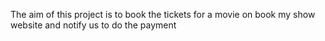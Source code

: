 The aim of this project is to book the tickets for a movie on book my show website and notify us to do the payment
